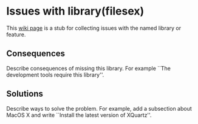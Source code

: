 # Issues with library(filesex)

This [wiki page](</wiki>) is a stub for collecting issues with the named
library or feature.

## Consequences

Describe consequences of missing this library. For example ``The
development tools require this library''.

## Solutions

Describe ways to solve the problem. For example, add a subsection about
MacOS X and write ``Install the latest version of XQuartz''.
